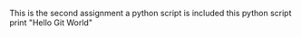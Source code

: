 This is the second assignment
a python script is included
this python script print "Hello Git World" 
